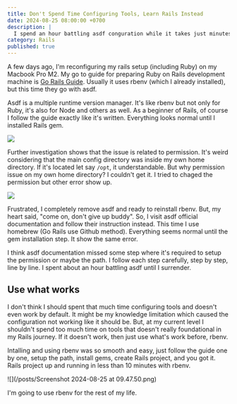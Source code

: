 ```yaml
---
title: Don't Spend Time Configuring Tools, Learn Rails Instead
date: 2024-08-25 08:00:00 +0700
description: |
  I spend an hour battling asdf conguration while it takes just minutes with rbenv.
category: Rails
published: true
---
```


A few days ago, I'm reconfiguring my rails setup (including Ruby) on my Macbook Pro M2. My go to guide for preparing Ruby on Rails development machine is [Go Rails Guide](https://gorails.com/setup/macos/14-sonoma). Usually it uses rbenv (which I already installed), but this time they go with asdf.

Asdf is a multiple runtime version manager. It's like rbenv but not only for Ruby, it's also for Node and others as well. As a beginner of Rails, of course I follow the guide exactly like it's written. Everything looks normal until I installed Rails gem.

![](/posts/GVmFneWXgAA-y7E.jpeg)

Further investigation shows that the issue is related to permission. It's weird considering that the main config directory was inside my own home directory. If it's located let say `/opt`, it understandable. But why permission issue on my own home directory? I couldn't get it. I tried to chaged the permission but other error show up.

![](/posts/GVmG1U0b0AA5CRT.jpeg)

Frustrated, I completely remove asdf and ready to reinstall rbenv. But, my heart said, "come on, don't give up buddy". So, I visit asdf official documentation and follow their instruction instead. This time I use homebrew (Go Rails use Github method). Everything seems normal until the gem installation step. It show the same error.

I think asdf documentation missed some step where it's required to setup the permission or maybe the path. I follow each step carefully, step by step, line by line. I spent about an hour battling asdf until I surrender.

## Use what works

I don't think I should spent that much time configuring tools and doesn't even work by default. It might be my knowledge limitation which caused the configuration not working like it should be. But, at my current level I shouldn't spend too much time on tools that doesn't really foundational in my Rails journey. If it doesn't work, then just use what's work before, rbenv.

Intalling and using rbenv was so smooth and easy, just follow the guide one by one, setup the path, install gems, create Rails project, and you got it. Rails project up and running in less than 10 minutes with rbenv.

![](/posts/Screenshot 2024-08-25 at 09.47.50.png)

I'm going to use rbenv for the rest of my life.

